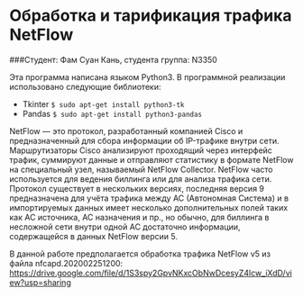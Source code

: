 # Обработка и тарификация трафика NetFlow
###Студент: Фам Суан Кань, студента группа: N3350

Эта программа написана языком Python3.
В программной реализации использовано следующие библиотеки:
- Tkinter
`$ sudo apt-get install python3-tk`
- Pandas
`$ sudo apt-get install python3-pandas`

NetFlow — это протокол, разработанный компанией Cisco и предназначенный для сбора информации об IP-трафике внутри сети. Маршрутизаторы Cisco анализируют проходящий через интерфейс трафик, суммируют данные и отправляют статистику в формате NetFlow на специальный узел, называемый NetFlow Сollector. NetFlow часто используется для ведения биллинга или для анализа трафика сети. Протокол существует в нескольких версиях, последняя версия 9 предназначена для учёта трафика между АС (Автономная Система) и в импортируемых данных имеет несколько дополнительных полей таких как АС источника, АС назначения и пр., но обычно, для биллинга в несложной сети внутри одной АС достаточно информации, содержащейся в данных NetFlow версии 5.

В данной работе предполагается обработка трафика NetFlow v5 из файла nfcapd.202002251200:
https://drive.google.com/file/d/1S3spy2GpvNKxcObNwDcesyZ4lcw_iXdD/view?usp=sharing

